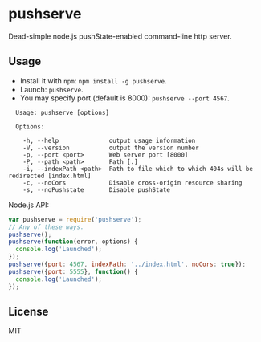 # pushserve

Dead-simple node.js pushState-enabled command-line http server.

## Usage

* Install it with `npm`: `npm install -g pushserve`.
* Launch: `pushserve`.
* You may specify port (default is 8000): `pushserve --port 4567`.

```
  Usage: pushserve [options]

  Options:

    -h, --help              output usage information
    -V, --version           output the version number
    -p, --port <port>       Web server port [8000]
    -P, --path <path>       Path [.]
    -i, --indexPath <path>  Path to file which to which 404s will be redirected [index.html]
    -c, --noCors            Disable cross-origin resource sharing
    -s, --noPushstate       Disable pushState
```

Node.js API:

```javascript
var pushserve = require('pushserve');
// Any of these ways.
pushserve();
pushserve(function(error, options) {
  console.log('Launched');
});
pushserve({port: 4567, indexPath: '../index.html', noCors: true});
pushserve({port: 5555}, function() {
  console.log('Launched');
});
```

## License

MIT
